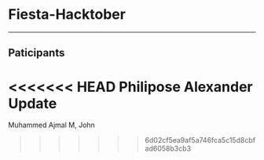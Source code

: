 # Fiesta-Hacktober

---

## Paticipants
<<<<<<< HEAD
Philipose Alexander
Update
=======
Muhammed Ajmal M,
John
>>>>>>> 6d02cf5ea9af5a746fca5c15d8cbfad6058b3cb3
